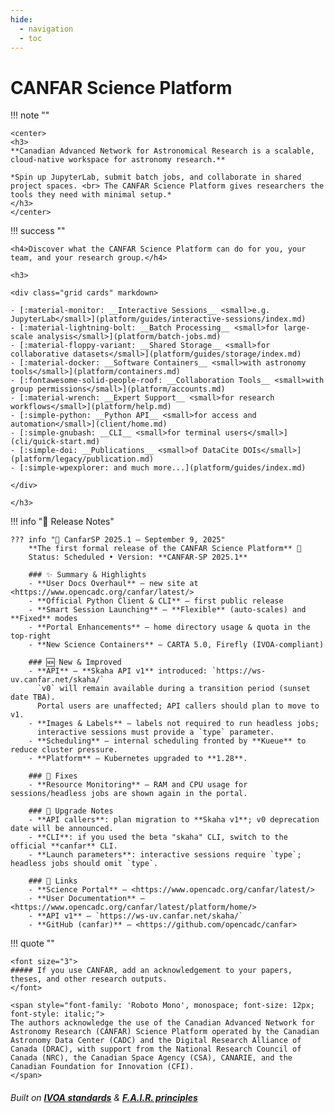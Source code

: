 ```yaml
---
hide:
  - navigation
  - toc
---
```


<h1>CANFAR Science Platform </h1>
    
!!! note ""
    
    <center>
    <h3>
    **Canadian Advanced Network for Astronomical Research is a scalable, cloud-native workspace for astronomy research.**
 
    *Spin up JupyterLab, submit batch jobs, and collaborate in shared project spaces. <br> The CANFAR Science Platform gives researchers the tools they need with minimal setup.*
    </h3>
    </center>
    
!!! success ""

    <h4>Discover what the CANFAR Science Platform can do for you, your team, and your research group.</h4>

    <h3>

    <div class="grid cards" markdown>

    - [:material-monitor: __Interactive Sessions__ <small>e.g. JupyterLab</small>](platform/guides/interactive-sessions/index.md)
    - [:material-lightning-bolt: __Batch Processing__ <small>for large-scale analysis</small>](platform/batch-jobs.md)
    - [:material-floppy-variant: __Shared Storage__ <small>for collaborative datasets</small>](platform/guides/storage/index.md)
    - [:material-docker: __Software Containers__ <small>with astronomy tools</small>](platform/containers.md)
    - [:fontawesome-solid-people-roof: __Collaboration Tools__ <small>with group permissions</small>](platform/accounts.md)
    - [:material-wrench: __Expert Support__ <small>for research workflows</small>](platform/help.md)
    - [:simple-python: __Python API__ <small>for access and automation</small>](client/home.md)
    - [:simple-gnubash: __CLI__ <small>for terminal users</small>](cli/quick-start.md)
    - [:simple-doi: __Publications__ <small>of DataCite DOIs</small>](platform/legacy/publication.md)
    - [:simple-wpexplorer: and much more...](platform/guides/index.md)

    </div>
    
    </h3>

!!! info "📢 Release Notes"

    ??? info "🚀 CanfarSP 2025.1 — September 9, 2025"
        **The first formal release of the CANFAR Science Platform** 🎉  
        Status: Scheduled • Version: **CANFAR-SP 2025.1**

        ### ✨ Summary & Highlights
        - **User Docs Overhaul** — new site at <https://www.opencadc.org/canfar/latest/>
        - **Official Python Client & CLI** — first public release
        - **Smart Session Launching** — **Flexible** (auto-scales) and **Fixed** modes
        - **Portal Enhancements** — home directory usage & quota in the top-right
        - **New Science Containers** — CARTA 5.0, Firefly (IVOA-compliant)

        ### 🆕 New & Improved
        - **API** — **Skaha API v1** introduced: `https://ws-uv.canfar.net/skaha/`  
          `v0` will remain available during a transition period (sunset date TBA).  
          Portal users are unaffected; API callers should plan to move to v1.
        - **Images & Labels** — labels not required to run headless jobs;  
          interactive sessions must provide a `type` parameter.
        - **Scheduling** — internal scheduling fronted by **Kueue** to reduce cluster pressure.
        - **Platform** — Kubernetes upgraded to **1.28**.

        ### 🐛 Fixes
        - **Resource Monitoring** — RAM and CPU usage for sessions/headless jobs are shown again in the portal.

        ### 🔄 Upgrade Notes
        - **API callers**: plan migration to **Skaha v1**; v0 deprecation date will be announced.
        - **CLI**: if you used the beta "skaha" CLI, switch to the official **canfar** CLI.
        - **Launch parameters**: interactive sessions require `type`; headless jobs should omit `type`.

        ### 🔗 Links
        - **Science Portal** — <https://www.opencadc.org/canfar/latest/>
        - **User Documentation** — <https://www.opencadc.org/canfar/latest/platform/home/>
        - **API v1** — `https://ws-uv.canfar.net/skaha/`
        - **GitHub (canfar)** — <https://github.com/opencadc/canfar>

!!! quote ""

    <font size="3">
    ##### If you use CANFAR, add an acknowledgement to your papers, theses, and other research outputs.
    </font>

    <span style="font-family: 'Roboto Mono', monospace; font-size: 12px; font-style: italic;">
    The authors acknowledge the use of the Canadian Advanced Network for Astronomy Research (CANFAR) Science Platform operated by the Canadian Astronomy Data Center (CADC) and the Digital Research Alliance of Canada (DRAC), with support from the National Research Council of Canada (NRC), the Canadian Space Agency (CSA), CANARIE, and the Canadian Foundation for Innovation (CFI).
    </span>

###### Built on **[IVOA standards](https://www.ivoa.net/documents/)** & **[F.A.I.R. principles](https://www.go-fair.org/fair-principles/)**